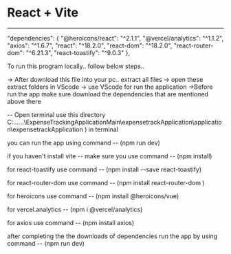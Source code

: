 # React + Vite


----------------------------------------------------------------------------------------------------------------------------

"dependencies": {
    "@heroicons/react": "^2.1.1",
    "@vercel/analytics": "^1.1.2",
    "axios": "^1.6.7",
    "react": "^18.2.0",
    "react-dom": "^18.2.0",
    "react-router-dom": "^6.21.3",
    "react-toastify": "^9.0.3"
  },

  To run this program locally.. follow below steps..

  -> After download this file into your pc.. extract all files
  -> open these extract folders in VScode
  -> use VScode for run the application
  ->Before run the app
  make sure download the dependencies that are mentioned above there

  -- Open terminal use this directory 
       C:......\ExpenseTrackingApplicationMain\expensetrackApplication\application\expensetrackApplication ) 
     in terminal

  you can run the app using command --  (npm run dev)

if you haven't install vite -- make sure you use command  -- (npm install)

for react-toastify  use command -- (npm install --save react-toastify)

for react-router-dom  use command -- (npm install react-router-dom )

for heroicons use command -- (npm install @heroicons/vue)

for vercel.analytics -- (npm i @vercel/analytics)

for axios use command -- (npm install axios)


after completing the the downloads of dependencies run the app by using command -- (npm run dev)



